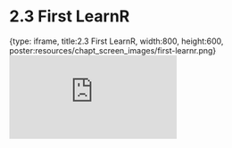 # 2.3 First LearnR
 
{type: iframe, title:2.3 First LearnR, width:800, height:600, poster:resources/chapt_screen_images/first-learnr.png}
![](https://sayumiyork.github.io/c-moor-ottr-generic/first-learnr.html)
 

 
